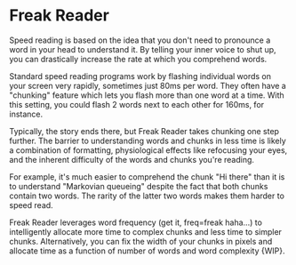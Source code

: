 Freak Reader
==================

Speed reading is based on the idea that you don't need to pronounce
a word in your head to understand it. By telling your inner voice
to shut up, you can drastically increase the rate at which you
comprehend words.

Standard speed reading programs work by flashing individual words
on your screen very rapidly, sometimes just 80ms per word. They
often have a "chunking" feature which lets you flash more than
one word at a time. With this setting, you could flash 2 words
next to each other for 160ms, for instance.

Typically, the story ends there, but Freak Reader takes chunking
one step further. The barrier to understanding words and chunks
in less time is likely a combination of formatting, physiological effects like refocusing your eyes, and the inherent difficulty of
the words and chunks you're reading.

For example, it's much easier to comprehend the chunk "Hi there"
than it is to understand "Markovian queueing" despite the fact
that both chunks contain two words. The rarity of the latter two words makes them harder to speed read.

Freak Reader leverages word frequency (get it, freq=freak haha...)
to intelligently allocate more time to complex chunks and less time
to simpler chunks. Alternatively, you can fix the width
of your chunks in pixels and allocate time as a function of
number of words and word complexity {WIP}.
